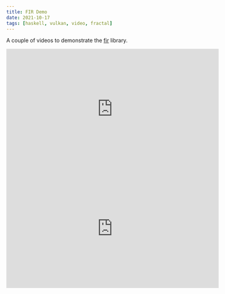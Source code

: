 ```yaml
---
title: FIR Demo
date: 2021-10-17
tags: [haskell, vulkan, video, fractal]
---
```


A couple of videos to demonstrate the [fir](https://gitlab.com/sheaf/fir) library.

<iframe width="560" height="315" src="https://www.youtube.com/embed/RN0QhTrgccw" title="YouTube video player" frameborder="0" allow="accelerometer; autoplay; clipboard-write; encrypted-media; gyroscope; picture-in-picture" allowfullscreen></iframe>

<br />

<iframe width="560" height="315" src="https://www.youtube.com/embed/Mvbu_PXJOIc" title="YouTube video player" frameborder="0" allow="accelerometer; autoplay; clipboard-write; encrypted-media; gyroscope; picture-in-picture" allowfullscreen></iframe>
